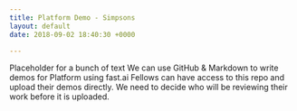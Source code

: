 ```yaml
---
title: Platform Demo - Simpsons
layout: default
date: 2018-09-02 18:40:30 +0000

---
```

Placeholder for a bunch of text
We can use GitHub & Markdown to write demos for Platform using fast.ai 
Fellows can have access to this repo and upload their demos directly. We need to decide who will be reviewing their work before it is uploaded. 
